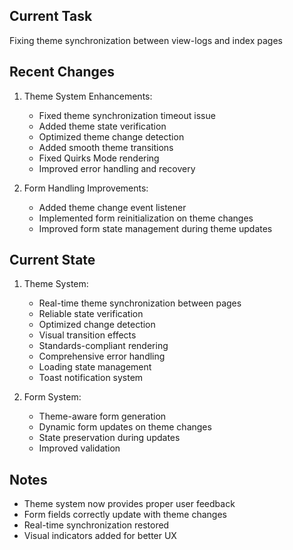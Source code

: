 ## Current Task
Fixing theme synchronization between view-logs and index pages

## Recent Changes
1. Theme System Enhancements:
   - Fixed theme synchronization timeout issue
   - Added theme state verification
   - Optimized theme change detection
   - Added smooth theme transitions
   - Fixed Quirks Mode rendering
   - Improved error handling and recovery

2. Form Handling Improvements:
   - Added theme change event listener
   - Implemented form reinitialization on theme changes
   - Improved form state management during theme updates

## Current State
1. Theme System:
   - Real-time theme synchronization between pages
   - Reliable state verification
   - Optimized change detection
   - Visual transition effects
   - Standards-compliant rendering
   - Comprehensive error handling
   - Loading state management
   - Toast notification system

2. Form System:
   - Theme-aware form generation
   - Dynamic form updates on theme changes
   - State preservation during updates
   - Improved validation

## Notes
- Theme system now provides proper user feedback
- Form fields correctly update with theme changes
- Real-time synchronization restored
- Visual indicators added for better UX
